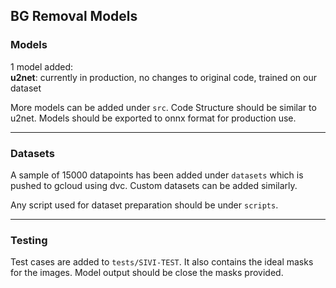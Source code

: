 ## BG Removal Models

### Models
1 model added:<br>
  <b>u2net</b>: currently in production, no changes to original code, trained on our dataset

More models can be added under `src`. Code Structure should be similar to u2net.
Models should be exported to onnx format for production use.

-----

### Datasets
A sample of 15000 datapoints has been added under `datasets` which is pushed to gcloud using dvc. 
Custom datasets can be added similarly.

Any script used for dataset preparation should be under `scripts`.

-----

### Testing
Test cases are added to `tests/SIVI-TEST`. It also contains the ideal masks for the images. Model output should be close the masks provided.

